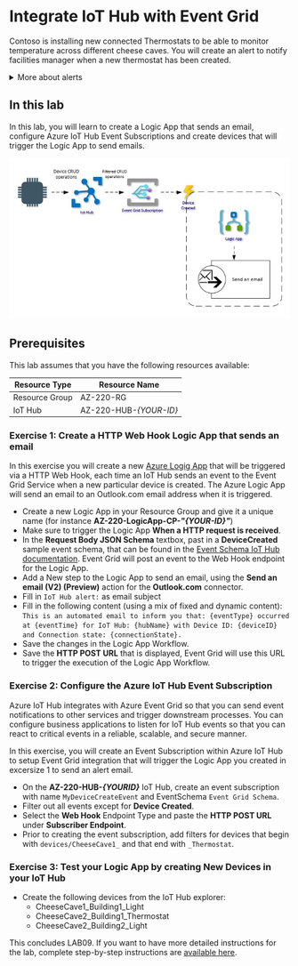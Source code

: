 # Integrate IoT Hub with Event Grid
Contoso is installing new connected Thermostats to be able to monitor temperature across different cheese caves. You will create an alert to notify facilities manager when a new thermostat has been created.
<details><summary>More about alerts</summary>

To create an alert, you will use the Event Grid Service when a new thermostat is created in IoT Hub. You will use a Logic Apps instance that reacts on creating new devices (through Event Grid Service events) by sending an email to alert a facilities manager each time a new device has been created, sharing the device ID and connection state.

</details>

## In this lab
In this lab, you will learn to create a Logic App that sends an email, configure Azure IoT Hub Event Subscriptions and create devices that will trigger the Logic App to send emails.

![ScreenShot](../Images/09-Architecture.jpg)
## Prerequisites
This lab assumes that you have the following resources available:

Resource Type | Resource Name
--------------|--------------
Resource Group | AZ-220-RG
IoT Hub | AZ-220-HUB-*{YOUR-ID}*

### **Exercise 1: Create a HTTP Web Hook Logic App that sends an email**
In this exercise you will create a new [Azure Logig App](https://azure.microsoft.com/en-us/services/logic-apps/) that will be triggered via a HTTP Web Hook, each time an IoT Hub sends an event to the Event Grid Service when a new particular device is created. The Azure Logic App will send an email to an Outlook.com email address when it is triggered.
- Create a new Logic App in your Resource Group and give it a unique name (for instance **AZ-220-LogicApp-CP-_"{YOUR-ID}"_**)
- Make sure to trigger the Logic App **When a HTTP request is received**.
- In the **Request Body JSON Schema** textbox, past in a **DeviceCreated** sample event schema, that can be found in the [Event Schema IoT Hub documentation](https://docs.microsoft.com/en-us/azure/event-grid/event-schema-iot-hub). Event Grid will post an event to the Web Hook endpoint for the Logic App.
- Add a New step to the Logic App to send an email, using the **Send an email (V2) (Preview)** action for the **Outlook.com** connector.
- Fill in `IoT Hub alert:` as email subject
- Fill in the following content (using a mix of fixed and dynamic content):
  `This is an automated email to inform you that: {eventType} occurred at {eventTime} for IoT Hub: {hubName} with Device ID: {deviceID} and Connection state: {connectionState}.`
- Save the changes in the Logic App Workflow.
- Save the **HTTP POST URL** that is displayed, Event Grid will use this URL to trigger the execution of the Logic App Workflow.

### **Exercise 2: Configure the Azure IoT Hub Event Subscription**
Azure IoT Hub integrates with Azure Event Grid so that you can send event notifications to other services and trigger downstream processes. You can configure business applications to listen for IoT Hub events so that you can react to critical events in a reliable, scalable, and secure manner.

In this exercise, you will create an Event Subscription within Azure IoT Hub to setup Event Grid integration that will trigger the Logic App you created in excersize 1 to send an alert email.
- On the **AZ-220-HUB-_{YOURID}_** IoT Hub, create an event subscription with name `MyDeviceCreateEvent` and EventSchema `Event Grid Schema`.
- Filter out all events except for **Device Created**.
- Select the **Web Hook** Endpoint Type and paste the **HTTP POST URL** under **Subscriber Endpoint**.
- Prior to creating the event subscription, add filters for devices that begin with `devices/CheeseCave1_` and that end with `_Thermostat`.

### **Exercise 3: Test your Logic App by creating New Devices in your IoT Hub**
- Create the following devices from the IoT Hub explorer:
  - CheeseCave1_Building1_Light
  - CheeseCave2_Building1_Thermostat
  - CheeseCave2_Building2_Light

This concludes LAB09. If you want to have more detailed instructions for the lab, complete step-by-step instructions are [available here](https://github.com/IoTForDevices/AZ-220-Microsoft-Azure-IoT-Developer/blob/master/Instructions/Labs/LAB_AK_09-iot-hub-integration-with-azure-event-grid.md).
